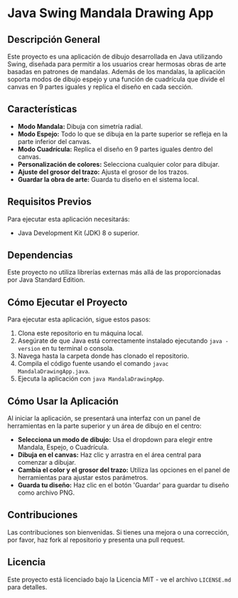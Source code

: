 # Java Swing Mandala Drawing App

## Descripción General
Este proyecto es una aplicación de dibujo desarrollada en Java utilizando Swing, diseñada para permitir a los usuarios crear hermosas obras de arte basadas en patrones de mandalas. Además de los mandalas, la aplicación soporta modos de dibujo espejo y una función de cuadrícula que divide el canvas en 9 partes iguales y replica el diseño en cada sección.

## Características
- **Modo Mandala:** Dibuja con simetría radial.
- **Modo Espejo:** Todo lo que se dibuja en la parte superior se refleja en la parte inferior del canvas.
- **Modo Cuadrícula:** Replica el diseño en 9 partes iguales dentro del canvas.
- **Personalización de colores:** Selecciona cualquier color para dibujar.
- **Ajuste del grosor del trazo:** Ajusta el grosor de los trazos.
- **Guardar la obra de arte:** Guarda tu diseño en el sistema local.

## Requisitos Previos
Para ejecutar esta aplicación necesitarás:
- Java Development Kit (JDK) 8 o superior.

## Dependencias
Este proyecto no utiliza librerías externas más allá de las proporcionadas por Java Standard Edition.

## Cómo Ejecutar el Proyecto
Para ejecutar esta aplicación, sigue estos pasos:
1. Clona este repositorio en tu máquina local.
2. Asegúrate de que Java está correctamente instalado ejecutando `java -version` en tu terminal o consola.
3. Navega hasta la carpeta donde has clonado el repositorio.
4. Compila el código fuente usando el comando `javac MandalaDrawingApp.java`.
5. Ejecuta la aplicación con `java MandalaDrawingApp`.

## Cómo Usar la Aplicación
Al iniciar la aplicación, se presentará una interfaz con un panel de herramientas en la parte superior y un área de dibujo en el centro:
- **Selecciona un modo de dibujo:** Usa el dropdown para elegir entre Mandala, Espejo, o Cuadrícula.
- **Dibuja en el canvas:** Haz clic y arrastra en el área central para comenzar a dibujar.
- **Cambia el color y el grosor del trazo:** Utiliza las opciones en el panel de herramientas para ajustar estos parámetros.
- **Guarda tu diseño:** Haz clic en el botón 'Guardar' para guardar tu diseño como archivo PNG.

## Contribuciones
Las contribuciones son bienvenidas. Si tienes una mejora o una corrección, por favor, haz fork al repositorio y presenta una pull request.

## Licencia
Este proyecto está licenciado bajo la Licencia MIT - ve el archivo `LICENSE.md` para detalles.
